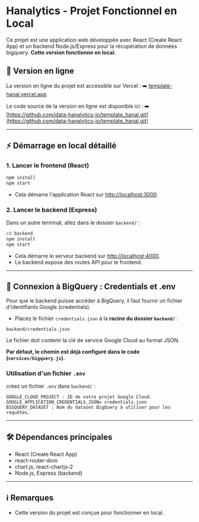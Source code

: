 # Hanalytics - Projet Fonctionnel en Local

Ce projet est une application web développée avec React (Create React App) et un backend Node.js/Express pour la récupération de données bigquery. **Cette version fonctionne en local.**

## 🚀 Version en ligne

La version en ligne du projet est accessible sur Vercel :
➡️ [template-hanal.vercel.app](https://template-hanal-alcp-git-main-wilhemhos-projects.vercel.app)

Le code source de la version en ligne est disponible ici :
➡️ [https://github.com/data-hanalytics-io/template_hanal.git](https://github.com/data-hanalytics-io/template_hanal.git)

---

## ⚡️ Démarrage en local détaillé

### 1. Lancer le frontend (React)

```bash
npm install
npm start
```

- Cela démarre l'application React sur [http://localhost:3000](http://localhost:3000).

### 2. Lancer le backend (Express)

Dans un autre terminal, allez dans le dossier `backend/` :

```bash
cd backend
npm install
npm start
```

- Cela démarre le serveur backend sur [http://localhost:4000](http://localhost:4000).
- Le backend expose des routes API pour le frontend.

---

## 🔑 Connexion à BigQuery : Credentials et .env

Pour que le backend puisse accéder à BigQuery, il faut fournir un fichier d'identifiants Google (credentials).

- Placez le fichier `credentials.json` à la **racine du dossier `backend/`** :

```
backend/credentials.json
```

Le fichier doit contenir la clé de service Google Cloud au format JSON.

**Par défaut, le chemin est déjà configuré dans le code (`services/bigquery.js`).**

### Utilisation d'un fichier `.env`

créez un fichier `.env` dans `backend/` :

```
GOOGLE_CLOUD_PROJECT : ID de votre projet Google Cloud.
GOOGLE_APPLICATION_CREDENTIALS_JSON= credentials.json
BIGQUERY_DATASET : Nom du dataset BigQuery à utiliser pour les requêtes.

```

---

## 🛠️ Dépendances principales

- React (Create React App)
- react-router-dom
- chart.js, react-chartjs-2
- Node.js, Express (backend)

---

## ℹ️ Remarques

- Cette version du projet est conçue pour fonctionner en local.
